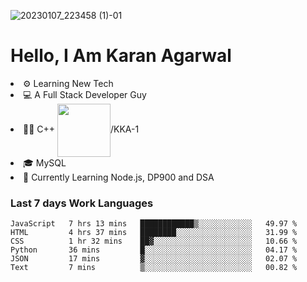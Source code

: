 ![20230107_223458 (1)-01](https://user-images.githubusercontent.com/85556603/212357966-4002f7aa-471b-4b3c-923d-f2b0d543cad5.jpeg)


<h1>Hello, I Am Karan Agarwal</h1>
<li>⚙ Learning New Tech</li>
<li>💻 A Full Stack Developer Guy</li>
<li>👨‍💻 C++ <img align="center" width="85" src="https://img.shields.io/badge/-LeetCode-FFA116?style=for-the-badge&logo=LeetCode&logoColor=black"/>/KKA-1</li> 
<li>🎓 MySQL 
<li>🙌 Currently Learning Node.js, DP900 and DSA</li>  
   
<h3>Last 7 days Work Languages </h3> 
     
<!--START_SECTION:waka-->

```text
JavaScript   7 hrs 13 mins   ████████████▒░░░░░░░░░░░░   49.97 %
HTML         4 hrs 37 mins   ████████░░░░░░░░░░░░░░░░░   31.99 %
CSS          1 hr 32 mins    ██▓░░░░░░░░░░░░░░░░░░░░░░   10.66 %
Python       36 mins         █░░░░░░░░░░░░░░░░░░░░░░░░   04.17 %
JSON         17 mins         ▓░░░░░░░░░░░░░░░░░░░░░░░░   02.07 %
Text         7 mins          ▒░░░░░░░░░░░░░░░░░░░░░░░░   00.82 %
```

<!--END_SECTION:waka-->
